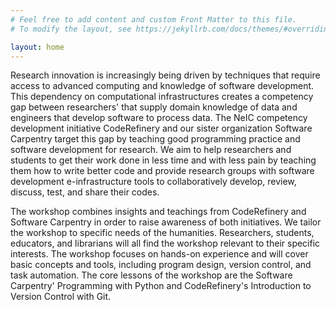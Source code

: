```yaml
---
# Feel free to add content and custom Front Matter to this file.
# To modify the layout, see https://jekyllrb.com/docs/themes/#overriding-theme-defaults

layout: home
---
```


Research innovation is increasingly being driven by techniques that require access to advanced computing and knowledge of software development. This dependency on computational infrastructures creates a competency gap between researchers' that supply domain knowledge of data and engineers that develop software to process data. The NeIC competency development initiative CodeRefinery and our sister organization Software Carpentry target this gap by teaching good programming practice and software development for research. We aim to help researchers and students to get their work done in less time and with less pain by teaching them how to write better code and provide research groups with software development e-infrastructure tools to collaboratively develop, review, discuss, test, and share their codes.

The workshop combines insights and teachings from CodeRefinery and Software Carpentry in order to raise awareness of both initiatives. We tailor the workshop to specific needs of the humanities. Researchers, students, educators, and librarians will all find the workshop relevant to their specific interests. The workshop focuses on hands-on experience and will cover basic concepts and tools, including program design, version control, and task automation. The core lessons of the workshop are the Software Carpentry' Programming with Python and CodeRefinery's Introduction to Version Control with Git.
